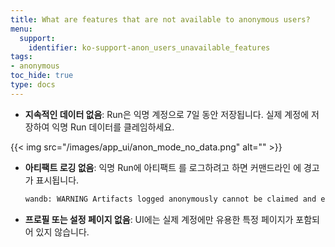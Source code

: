 ```yaml
---
title: What are features that are not available to anonymous users?
menu:
  support:
    identifier: ko-support-anon_users_unavailable_features
tags:
- anonymous
toc_hide: true
type: docs
---
```


* **지속적인 데이터 없음**: Run은 익명 계정으로 7일 동안 저장됩니다. 실제 계정에 저장하여 익명 Run 데이터를 클레임하세요.

{{< img src="/images/app_ui/anon_mode_no_data.png" alt="" >}}

* **아티팩트 로깅 없음**: 익명 Run에 아티팩트 를 로그하려고 하면 커맨드라인 에 경고가 표시됩니다.
    ```bash
    wandb: WARNING Artifacts logged anonymously cannot be claimed and expire after 7 days.
    ```

* **프로필 또는 설정 페이지 없음**: UI에는 실제 계정에만 유용한 특정 페이지가 포함되어 있지 않습니다.
